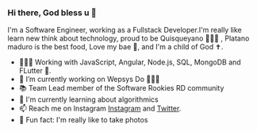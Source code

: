 ### Hi there, God bless u 👋




I'm a Software Engineer, working as a Fullstack Developer.I'm really like learn new think about technology, proud to be Quisqueyano 👨🏻‍🦱 , Platano maduro is the best food, Love my bae 🥰, and I'm a child of God ✝️.



- 👨🏻‍💻 Working with JavaScript, Angular, Node.js, SQL, MongoDB and FLutter 📲.
- 🔭 I’m currently working on Wepsys Do 👨🏻‍💻
- 📚 Team Lead member of the Software Rookies RD community 
- 🌱 I'm currently learning about algorithmics
- 📫 Reach me on Instagram [Instagram](https://www.instagram.com/jimmond_dev) and [Twitter](https://twitter.com/JimmyOrtiz99). 
- 🧱 Fun fact: I'm really like to take photos
